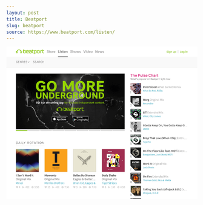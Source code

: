 ```yaml
---
layout: post
title: Beatport
slug: beatport
source: https://www.beatport.com/listen/
---
```


<img src="/screenshots/beatport.png" alt="Beatport">
